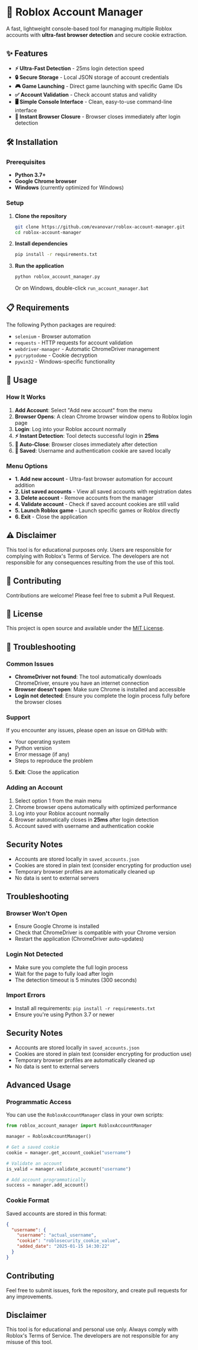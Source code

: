 # 🚀 Roblox Account Manager

A fast, lightweight console-based tool for managing multiple Roblox accounts with **ultra-fast browser detection** and secure cookie extraction.

## ✨ Features

- **⚡ Ultra-Fast Detection** - 25ms login detection speed
- **🔒 Secure Storage** - Local JSON storage of account credentials
- **🎮 Game Launching** - Direct game launching with specific Game IDs
- **✅ Account Validation** - Check account status and validity
- **🖥️ Simple Console Interface** - Clean, easy-to-use command-line interface
- **🚀 Instant Browser Closure** - Browser closes immediately after login detection

## 🛠️ Installation

### Prerequisites
- **Python 3.7+**
- **Google Chrome browser**
- **Windows** (currently optimized for Windows)

### Setup

1. **Clone the repository**
   ```bash
   git clone https://github.com/evanovar/roblox-account-manager.git
   cd roblox-account-manager
   ```

2. **Install dependencies**
   ```bash
   pip install -r requirements.txt
   ```

3. **Run the application**
   ```bash
   python roblox_account_manager.py
   ```
   
   Or on Windows, double-click `run_account_manager.bat`

## 📋 Requirements

The following Python packages are required:
- `selenium` - Browser automation
- `requests` - HTTP requests for account validation  
- `webdriver-manager` - Automatic ChromeDriver management
- `pycryptodome` - Cookie decryption
- `pywin32` - Windows-specific functionality

## 🎯 Usage

### How It Works

1. **Add Account**: Select "Add new account" from the menu
2. **Browser Opens**: A clean Chrome browser window opens to Roblox login page
3. **Login**: Log into your Roblox account normally
4. **⚡ Instant Detection**: Tool detects successful login in **25ms**
5. **🚀 Auto-Close**: Browser closes immediately after detection
6. **💾 Saved**: Username and authentication cookie are saved locally

### Menu Options

- **1. Add new account** - Ultra-fast browser automation for account addition
- **2. List saved accounts** - View all saved accounts with registration dates  
- **3. Delete account** - Remove accounts from the manager
- **4. Validate account** - Check if saved account cookies are still valid
- **5. Launch Roblox game** - Launch specific games or Roblox directly
- **6. Exit** - Close the application

## ⚠️ Disclaimer

This tool is for educational purposes only. Users are responsible for complying with Roblox's Terms of Service. The developers are not responsible for any consequences resulting from the use of this tool.

## 🤝 Contributing

Contributions are welcome! Please feel free to submit a Pull Request.

## 📄 License

This project is open source and available under the [MIT License](LICENSE).

## 🔧 Troubleshooting

### Common Issues

- **ChromeDriver not found**: The tool automatically downloads ChromeDriver, ensure you have an internet connection
- **Browser doesn't open**: Make sure Chrome is installed and accessible
- **Login not detected**: Ensure you complete the login process fully before the browser closes

### Support

If you encounter any issues, please open an issue on GitHub with:
- Your operating system
- Python version
- Error message (if any)
- Steps to reproduce the problem
5. **Exit**: Close the application

### Adding an Account

1. Select option 1 from the main menu
2. Chrome browser opens automatically with optimized performance
3. Log into your Roblox account normally
4. Browser automatically closes in **25ms** after login detection
5. Account saved with username and authentication cookie

## Security Notes

- Accounts are stored locally in `saved_accounts.json`
- Cookies are stored in plain text (consider encrypting for production use)
- Temporary browser profiles are automatically cleaned up
- No data is sent to external servers

## Troubleshooting

### Browser Won't Open
- Ensure Google Chrome is installed
- Check that ChromeDriver is compatible with your Chrome version
- Restart the application (ChromeDriver auto-updates)

### Login Not Detected
- Make sure you complete the full login process
- Wait for the page to fully load after login
- The detection timeout is 5 minutes (300 seconds)

### Import Errors
- Install all requirements: `pip install -r requirements.txt`
- Ensure you're using Python 3.7 or newer

## Security Notes

- Accounts are stored locally in `saved_accounts.json`
- Cookies are stored in plain text (consider encrypting for production use)
- Temporary browser profiles are automatically cleaned up
- No data is sent to external servers

## Advanced Usage

### Programmatic Access

You can use the `RobloxAccountManager` class in your own scripts:

```python
from roblox_account_manager import RobloxAccountManager

manager = RobloxAccountManager()

# Get a saved cookie
cookie = manager.get_account_cookie("username")

# Validate an account
is_valid = manager.validate_account("username")

# Add account programmatically
success = manager.add_account()
```

### Cookie Format

Saved accounts are stored in this format:
```json
{
  "username": {
    "username": "actual_username",
    "cookie": "roblosecurity_cookie_value",
    "added_date": "2025-01-15 14:30:22"
  }
}
```

## Contributing

Feel free to submit issues, fork the repository, and create pull requests for any improvements.

## Disclaimer

This tool is for educational and personal use only. Always comply with Roblox's Terms of Service. The developers are not responsible for any misuse of this tool.
